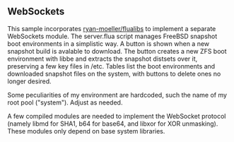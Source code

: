 ## WebSockets

This sample incorporates [ryan-moeller/flualibs][1] to implement a separate
WebSockets module.  The server.flua script manages FreeBSD snapshot boot
environments in a simplistic way.  A button is shown when a new snapshot build
is avalable to download.  The button creates a new ZFS boot environment
with libbe and extracts the snapshot distsets over it, preserving a few
key files in /etc.  Tables list the boot environments and downloaded
snapshot files on the system, with buttons to delete ones no longer
desired.

[1]: https://github.com/ryan-moeller/flualibs

Some peculiarities of my environment are hardcoded, such the name of my root
pool ("system").  Adjust as needed.

A few compiled modules are needed to implement the WebSocket protocol (namely
libmd for SHA1, b64 for base64, and libxor for XOR unmasking).  These modules
only depend on base system libraries.
